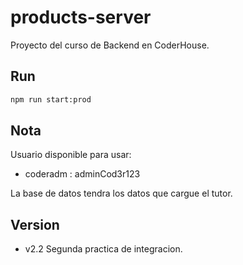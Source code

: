# products-server

Proyecto del curso de Backend en CoderHouse.

## Run

```bash
npm run start:prod
```

## Nota

Usuario disponible para usar:

- coderadm : adminCod3r123

La base de datos tendra los datos que cargue el tutor.

## Version

- v2.2 Segunda practica de integracion.
